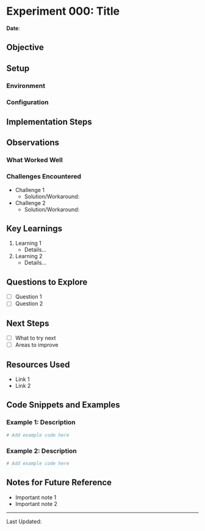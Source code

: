# Experiment 000: Title

**Date**:

## Objective


## Setup

### Environment


### Configuration


## Implementation Steps


## Observations

### What Worked Well

### Challenges Encountered
- Challenge 1
  - Solution/Workaround:
- Challenge 2
  - Solution/Workaround:

## Key Learnings

1. Learning 1
   - Details...
2. Learning 2
   - Details...

## Questions to Explore
- [ ] Question 1
- [ ] Question 2

## Next Steps
- [ ] What to try next
- [ ] Areas to improve

## Resources Used
- Link 1
- Link 2

## Code Snippets and Examples

### Example 1: Description
```python
# Add example code here
```

### Example 2: Description
```python
# Add example code here
```

## Notes for Future Reference
- Important note 1
- Important note 2

---
Last Updated:
